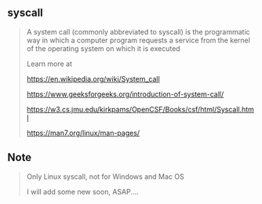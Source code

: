 ## syscall

> A system call (commonly abbreviated to syscall) is the programmatic way in which a computer program requests a service from the kernel of the operating system on which it is executed
>
> Learn more at
>
> https://en.wikipedia.org/wiki/System_call
>
> https://www.geeksforgeeks.org/introduction-of-system-call/
>
> https://w3.cs.jmu.edu/kirkpams/OpenCSF/Books/csf/html/Syscall.html
>
> https://man7.org/linux/man-pages/

## Note

> Only Linux syscall, not for Windows and Mac OS
>
> I will add some new soon, ASAP....
